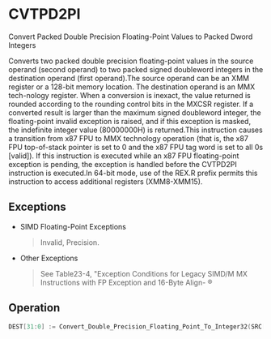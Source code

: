 # CVTPD2PI

Convert Packed Double Precision Floating-Point Values to Packed Dword Integers

Converts two packed double precision floating-point values in the source operand (second operand) to two packed signed doubleword integers in the destination operand (first operand).The source operand can be an XMM register or a 128-bit memory location.
The destination operand is an MMX tech-nology register.
When a conversion is inexact, the value returned is rounded according to the rounding control bits in the MXCSR register.
If a converted result is larger than the maximum signed doubleword integer, the floating-point invalid exception is raised, and if this exception is masked, the indefinite integer value (80000000H) is returned.This instruction causes a transition from x87 FPU to MMX technology operation (that is, the x87 FPU top-of-stack pointer is set to 0 and the x87 FPU tag word is set to all 0s [valid]).
If this instruction is executed while an x87 FPU floating-point exception is pending, the exception is handled before the CVTPD2PI instruction is executed.In 64-bit mode, use of the REX.R prefix permits this instruction to access additional registers (XMM8-XMM15).

## Exceptions

- SIMD Floating-Point Exceptions
  > Invalid, Precision.
- Other Exceptions
  > See Table23-4, "Exception Conditions for Legacy SIMD/M
  > MX Instructions with FP Exception and 16-Byte Align-
  > ®

## Operation

```C
DEST[31:0] := Convert_Double_Precision_Floating_Point_To_Integer32(SRC[63:0]);DEST[63:32] := Convert_Double_Precision_Floating_Point_To_Integer32(SRC[127:64]);Intel C/C++ Compiler Intrinsic EquivalentCVTPD1PI __m64 _mm_cvtpd_pi32(__m128d a)
```

